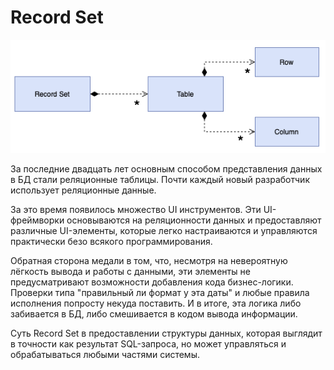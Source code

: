 # Record Set

![Untitled](Record%20Set%20398e09defce3431dbd674bb2f1e5579c/Untitled.png)

За последние двадцать лет основным способом представления данных в БД стали реляционные таблицы. Почти каждый новый разработчик использует реляционные данные.

За это время появилось множество UI инструментов. Эти UI-фреймворки основываются на реляционности данных и предоставляют различные UI-элементы, которые легко настраиваются и управляются практически безо всякого программирования.

Обратная сторона медали в том, что, несмотря на невероятную лёгкость вывода и работы с данными, эти элементы не предусматривают возможности добавления кода бизнес-логики. Проверки типа "правильный ли формат у эта даты" и любые правила исполнения попросту некуда поставить. И в итоге, эта логика либо забивается в БД, либо смешивается в кодом вывода информации.

Суть Record Set в предоставлении структуры данных, которая выглядит в точности как результат SQL-запроса, но может управляться и обрабатываться любыми частями системы.